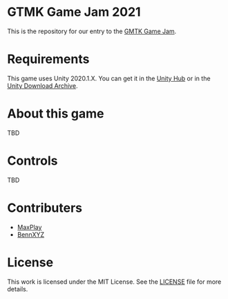 # GTMK Game Jam 2021
This is the repository for our entry to the [GMTK Game Jam](https://itch.io/jam/gmtk-2021).

# Requirements

This game uses Unity 2020.1.X. You can get it in the [Unity Hub](https://unity3d.com/de/get-unity/download) or in the [Unity Download Archive](https://unity3d.com/de/get-unity/download/archive).

# About this game
TBD

# Controls
TBD

# Contributers
* [MaxPlay](https://github.com/MaxPlay/)
* [BennXYZ](https://github.com/BennXYZ/)

# License
This work is licensed under the MIT License. See the [LICENSE](LICENSE) file for more details.
